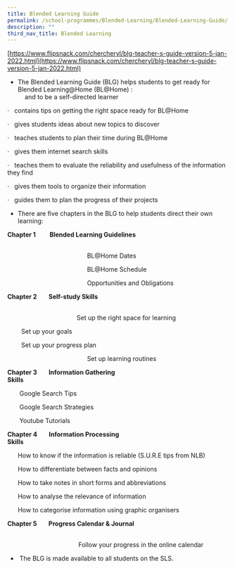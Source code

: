 ```yaml
---
title: Blended Learning Guide
permalink: /school-programmes/Blended-Learning/Blended-Learning-Guide/
description: ""
third_nav_title: Blended Learning
---
```

[https://www.flipsnack.com/chercheryl/blg-teacher-s-guide-version-5-jan-2022.html](https://www.flipsnack.com/chercheryl/blg-teacher-s-guide-version-5-jan-2022.html)


* The Blended Learning Guide (BLG) helps students to get ready for Blended Learning@Home (BL@Home) :  
    and to be a self-directed learner

  

·   contains tips on getting the right space ready for BL@Home

·   gives students ideas about new topics to discover

·   teaches students to plan their time during BL@Home

·   gives them internet search skills 

·   teaches them to evaluate the reliability and usefulness of the information they find

·   gives them tools to organize their information

·   guides them to plan the progress of their projects

* There are five chapters in the BLG to help students direct their own learning:

**Chapter 1**        **Blended Learning Guidelines**                                                                          

                                              BL@Home Dates

                                              BL@Home Schedule

                                              Opportunities and Obligations

**Chapter 2        Self-study Skills**                                                                                                

                                        Set up the right space for learning

        Set up your goals

        Set up your progress plan

                                              Set up learning routines

**Chapter 3        Information Gathering Skills**                                                                        

       Google Search Tips

       Google Search Strategies

       Youtube Tutorials

**Chapter 4        Information Processing Skills**                                                                       

      How to know if the information is reliable (S.U.R.E tips from NLB)             

      How to differentiate between facts and opinions

      How to take notes in short forms and abbreviations

      How to analyse the relevance of information

      How to categorise information using graphic organisers

**Chapter 5        Progress Calendar & Journal**                                                                        

                                         Follow your progress in the online calendar

*  The BLG is made available to all students on the SLS.